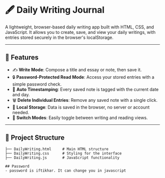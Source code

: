 # 🖋️ Daily Writing Journal

A lightweight, browser-based daily writing app built with HTML, CSS, and JavaScript. It allows you to create, save, and view your daily writings, with entries stored securely in the browser's localStorage.

---

## 🔧 Features

- ✍️ **Write Mode**: Compose a title and essay or note, then save it.
- 🔒 **Password-Protected Read Mode**: Access your stored entries with a simple password check.
- 📅 **Auto Timestamping**: Every saved note is tagged with the current date and day.
- 🗑️ **Delete Individual Entries**: Remove any saved note with a single click.
- 💾 **Local Storage**: Data is saved in the browser, no server or account needed.
- 🔁 **Switch Modes**: Easily toggle between writing and reading views.

---

## 📁 Project Structure

```plaintext
├── DailyWriting.html     # Main HTML structure
├── DailyWriting.css      # Styling for the interface
├── DailyWriting.js       # JavaScript functionality

## Password
- password is iftikhar. It can change you in javascript
